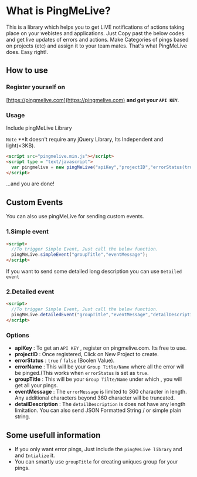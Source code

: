 # What is PingMeLive?

This is a library which helps you to get LIVE notifications of actions taking place on your webistes and applications.
Just Copy past the below codes and get live updates of errors and actions. Make Categories of pings based on projects (etc) and assign it to your team mates.
That's what PingMeLive does.
Easy right!.

## How to use

### Register yourself on

[https://pingmelive.com](https://pingmelive.com) **and get your `API KEY`**.


### Usage

Include pingMeLive Library

`Note` **It doesn't require any jQuery Library, Its Independent and light(<3KB).
```html
<script src="pingmelive.min.js"></script>
<script type = "text/javascript"> 
  var pingmelive = new pingMeLive("apiKey","projectID","errorStatus(true/false)","errorName"); 
</script> 

```

...and you are done!

## Custom Events

You can also use pingMeLive for sending custom events.

### 1.Simple event
```html
<script>
  //To trigger Simple Event, Just call the below function.
  pingMeLive.simpleEvent("groupTitle","eventMessage");
</script>
 ```    

If you want to send some detailed long description you can use `Detailed event`
### 2.Detailed event
```html
<script>
  //To trigger Simple Event, Just call the below function.
  pingMeLive.detailedEvent("groupTitle","eventMessage","detailDescription");
</script>
```

### Options
* **apiKey** : To get an `API KEY` , register on pingmelive.com. Its free to use.
* **projectID** : Once registered, Click on New Project to create. 
* **errorStatus** : `true` / `false` (Boolen Value).
* **errorName** : This will be your `Group Title/Name` where all the error will be pinged.(This works when `errorStatus` is set as `true`.
* **groupTitle** : This will be your `Group Tilte/Name` under which , you will get all your pings.
* **eventMessage** : The `errorMessage` is limited to 360 character in length. Any additional characters beyond 360 character will be truncated.
* **detailDescription** : The `detailDescription` is does not have any length limitation. You can also send JSON Formatted String / or simple plain string.

## Some usefull information

* If you only want error pings, Just include the `pingMeLive library` and and `Intialize` it.
* You can smartly use `groupTitle` for creating uniques group for your pings.

